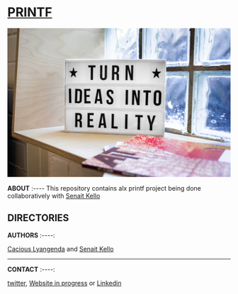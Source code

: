 # [PRINTF](https://github.com/chichi88lyang/printf)

![coffe time](image/no.jpg)

**ABOUT**
:----
This repository contains alx printf project being done collaboratively with [Senait Kello](https://www.linkedin.com/in/senait-asefa-811008217)

## DIRECTORIES

**AUTHORS**
:----:

[Cacious Lyangenda](https://www.linkedin.com/in/focusitstudio1) and  [Senait Kello](https://www.linkedin.com/in/senait-asefa-811008217)

------------------------------------------------------------------------------

**CONTACT**
:----:

[twitter](https://www.twitter.com/FOCUSITSTUDIO1),      [Website in progress](https://www.github.com/chichi88lyang) or    [Linkedin](https://www.linkedin.com/in/focusitstudio1)

